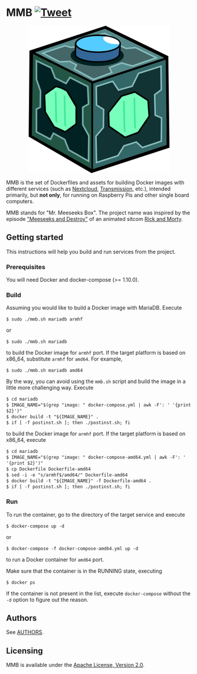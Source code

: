 # MMB [![Tweet](https://img.shields.io/twitter/url/http/shields.io.svg?style=social)](https://twitter.com/intent/tweet?text=Set%20of%20Dockerfiles%20and%20assets%20related%20to%20them%20for%20building%20Docker%20images%20with%20different%20services&url=https://github.com/tolstoyevsky/mmb&via=CusDeb&hashtags=RaspberryPi,Docker,Alpine,Debian)

<p align="center">
    <img src="/logo/382x400.png" alt="MMB">
</p>

MMB is the set of Dockerfiles and assets for building Docker images with different services (such as [Nextcloud](https://nextcloud.com), [Transmission](https://transmissionbt.com), etc.), intended primarily, but **not only**, for running on Raspberry Pis and other single board computers.

MMB stands for "Mr. Meeseeks Box". The project name was inspired by the episode ["Meeseeks and Destroy"](https://en.wikipedia.org/wiki/Meeseeks_and_Destroy) of an animated sitcom [Rick and Morty](https://en.wikipedia.org/wiki/Rick_and_Morty).

## Getting started

This instructions will help you build and run services from the project.

### Prerequisites

You will need Docker and docker-compose (>= 1.10.0).

### Build

Assuming you would like to build a Docker image with MariaDB. Execute

```
$ sudo ./mmb.sh mariadb armhf
```

or 

```
$ sudo ./mmb.sh mariadb
```

to build the Docker image for `armhf` port. If the target platform is based on x86_64, substitute `armhf` for `amd64`. For example,

```
$ sudo ./mmb.sh mariadb amd64
```

By the way, you can avoid using the `mmb.sh` script and build the image in a little more challenging way. Execute

```
$ cd mariadb
$ IMAGE_NAME="$(grep "image: " docker-compose.yml | awk -F': ' '{print $2}')"
$ docker build -t "${IMAGE_NAME}" .
$ if [ -f postinst.sh ]; then ./postinst.sh; fi
```

to build the Docker image for `armhf` port. If the target platform is based on x86_64, execute

```
$ cd mariadb
$ IMAGE_NAME="$(grep "image: " docker-compose-amd64.yml | awk -F': ' '{print $2}')"
$ cp Dockerfile Dockerfile-amd64
$ sed -i -e "s/armhf$/amd64/" Dockerfile-amd64
$ docker build -t "${IMAGE_NAME}" -f Dockerfile-amd64 .
$ if [ -f postinst.sh ]; then ./postinst.sh; fi
```

### Run

To run the container, go to the directory of the target service and execute

```
$ docker-compose up -d
```

or

```
$ docker-compose -f docker-compose-amd64.yml up -d
```

to run a Docker container for `amd64` port.

Make sure that the container is in the RUNNING state, executing

```
$ docker ps
```

If the container is not present in the list, execute `docker-compose` without the `-d` option to figure out the reason.

## Authors

See [AUTHORS](AUTHORS.md).

## Licensing

MMB is available under the [Apache License, Version 2.0](LICENSE).
